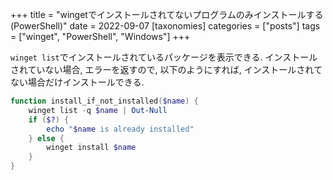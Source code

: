 +++
title = "wingetでインストールされてないプログラムのみインストールする (PowerShell)"
date = 2022-09-07
[taxonomies]
categories = ["posts"]
tags = ["winget", "PowerShell", "Windows"]
+++


`winget list`でインストールされているパッケージを表示できる.
インストールされていない場合, エラーを返すので, 以下のようにすれば, インストールされてない場合だけインストールできる.

```powershell
function install_if_not_installed($name) {
    winget list -q $name | Out-Null
    if ($?) {
        echo "$name is already installed"
    } else {
        winget install $name
    }
}
```
